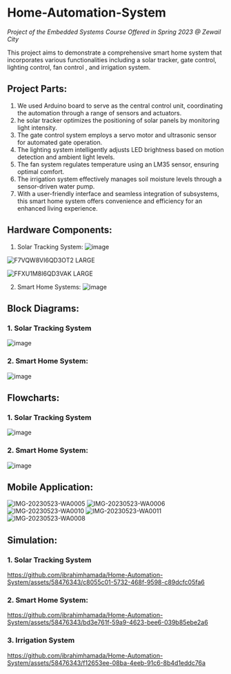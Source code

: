 # Home-Automation-System
*Project of the Embedded Systems Course Offered in Spring 2023 @ Zewail City*

This project aims to demonstrate a comprehensive smart home system that incorporates various functionalities including a solar tracker, gate control, lighting control, fan control , and irrigation system.



## Project Parts:

1. We used Arduino board to serve as the central control unit, coordinating the automation through a range of sensors and actuators. 
2. he solar tracker optimizes the positioning of solar panels by monitoring light intensity. 
3. The gate control system employs a servo motor and ultrasonic sensor for automated gate operation. 
4. The lighting system intelligently adjusts LED brightness based on motion detection and ambient light levels. 
5. The fan system regulates temperature using an LM35 sensor, ensuring optimal comfort. 
6. The irrigation system effectively manages soil moisture levels through a sensor-driven water pump. 
7. With a user-friendly interface and seamless integration of subsystems, this smart home system offers convenience and efficiency for an enhanced living experience.


## Hardware Components:
1. Solar Tracking System:
![image](https://github.com/ibrahimhamada/Home-Automation-System/assets/58476343/e599ac5f-1acf-47b3-9439-4df56c14e7b1)

![F7VQW8VI6QD3OT2 LARGE](https://github.com/ibrahimhamada/Home-Automation-System/assets/58476343/ac6c2e4d-874d-4757-9ede-0174a516735f)

![FFXU1M8I6QD3VAK LARGE](https://github.com/ibrahimhamada/Home-Automation-System/assets/58476343/674fe19e-8e25-4c79-a5a1-98707079ebd2)

2. Smart Home Systems:
![image](https://github.com/ibrahimhamada/Home-Automation-System/assets/58476343/3fe411f9-2666-4343-b496-dda4db343d31)


## Block Diagrams: 

### 1. Solar Tracking System

![image](https://github.com/ibrahimhamada/Home-Automation-System/assets/58476343/1b578d9a-be82-4c17-a6f4-2a48b6552509)

### 2. Smart Home System:

![image](https://github.com/ibrahimhamada/Home-Automation-System/assets/58476343/0d9f98de-ad69-4b94-a4d1-6eb68f2c8bd3)

## Flowcharts: 
### 1. Solar Tracking System
![image](https://github.com/ibrahimhamada/Home-Automation-System/assets/58476343/40731d6a-9347-495e-815c-54261ceff7b6)


### 2. Smart Home System:
![image](https://github.com/ibrahimhamada/Home-Automation-System/assets/58476343/123bedc0-ab7a-44ae-8a65-c7dd7cd89d46)


## Mobile Application:
![IMG-20230523-WA0005](https://github.com/ibrahimhamada/Home-Automation-System/assets/58476343/24aa840e-82ee-488c-9c5a-340b5ed99a87) ![IMG-20230523-WA0006](https://github.com/ibrahimhamada/Home-Automation-System/assets/58476343/63303beb-85a6-4e3b-93ec-0606e9492f28)
![IMG-20230523-WA0010](https://github.com/ibrahimhamada/Home-Automation-System/assets/58476343/e8a3f34b-15a1-4da9-84b2-ea5093d7f0df) ![IMG-20230523-WA0011](https://github.com/ibrahimhamada/Home-Automation-System/assets/58476343/8de95d6f-64c7-4bb0-a5ba-f2a637ccfb3f)
![IMG-20230523-WA0008](https://github.com/ibrahimhamada/Home-Automation-System/assets/58476343/ea44aea5-14df-4782-b980-76637af61a81)

## Simulation:
### 1. Solar Tracking System

https://github.com/ibrahimhamada/Home-Automation-System/assets/58476343/c8055c01-5732-468f-9598-c89dcfc05fa6


### 2. Smart Home System:

https://github.com/ibrahimhamada/Home-Automation-System/assets/58476343/bd3e761f-59a9-4623-bee6-039b85ebe2a6


### 3. Irrigation System

https://github.com/ibrahimhamada/Home-Automation-System/assets/58476343/f12653ee-08ba-4eeb-91c6-8b4d1eddc76a

